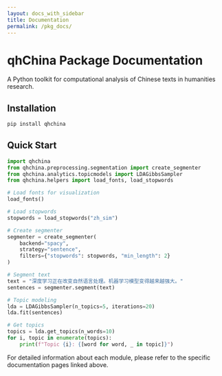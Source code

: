 ```yaml
---
layout: docs_with_sidebar
title: Documentation
permalink: /pkg_docs/
---
```


# qhChina Package Documentation

A Python toolkit for computational analysis of Chinese texts in humanities research.

## Installation

```bash
pip install qhchina
```

## Quick Start

```python
import qhchina
from qhchina.preprocessing.segmentation import create_segmenter
from qhchina.analytics.topicmodels import LDAGibbsSampler
from qhchina.helpers import load_fonts, load_stopwords

# Load fonts for visualization
load_fonts()

# Load stopwords
stopwords = load_stopwords("zh_sim")

# Create segmenter
segmenter = create_segmenter(
    backend="spacy",
    strategy="sentence",
    filters={"stopwords": stopwords, "min_length": 2}
)

# Segment text
text = "深度学习正在改变自然语言处理。机器学习模型变得越来越强大。"
sentences = segmenter.segment(text)

# Topic modeling
lda = LDAGibbsSampler(n_topics=5, iterations=20)
lda.fit(sentences)

# Get topics
topics = lda.get_topics(n_words=10)
for i, topic in enumerate(topics):
    print(f"Topic {i}: {[word for word, _ in topic]}")
```

For detailed information about each module, please refer to the specific documentation pages linked above.
